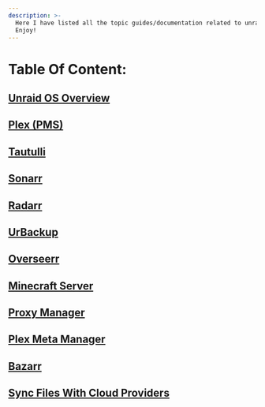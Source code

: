 ```yaml
---
description: >-
  Here I have listed all the topic guides/documentation related to unraid!
  Enjoy!
---
```


# Table Of Content:

## [Unraid OS Overview](https://app.gitbook.com/o/UlTmFaF7PSfhBNuKtcaC/s/XVg0gB0JCiAXaFmQwQw1/)

## [Plex (PMS)](https://app.gitbook.com/o/UlTmFaF7PSfhBNuKtcaC/s/vA19VMagAe9tTQtf4RhY/)

## [Tautulli](https://app.gitbook.com/o/UlTmFaF7PSfhBNuKtcaC/s/eNgjiCyspy7egyjW4slh/)

## [Sonarr](https://app.gitbook.com/o/UlTmFaF7PSfhBNuKtcaC/s/pSTbJey4rUm90SkHj5Bk/)

## [Radarr](https://app.gitbook.com/o/UlTmFaF7PSfhBNuKtcaC/s/wCal0zdabjtX9eYJewMH/)

## [UrBackup](https://app.gitbook.com/o/UlTmFaF7PSfhBNuKtcaC/s/vMZxAtUEPeLfGS7tgYyF/)

## [Overseerr](https://app.gitbook.com/o/UlTmFaF7PSfhBNuKtcaC/s/hU88WsRDrFl74Mm3eRhd/)

## [Minecraft Server](https://app.gitbook.com/o/UlTmFaF7PSfhBNuKtcaC/s/d6k75T532IWCzwLgUNHV/)

## [Proxy Manager](https://app.gitbook.com/o/UlTmFaF7PSfhBNuKtcaC/s/VFneX5hix8kTEzjEcotL/)

## [Plex Meta Manager](https://app.gitbook.com/o/UlTmFaF7PSfhBNuKtcaC/s/XhEyf0WtMngrQlcUAQw6/)

## [Bazarr](https://app.gitbook.com/o/UlTmFaF7PSfhBNuKtcaC/s/7m8vRgvlP00kSOJu2EI4/)

## [Sync Files With Cloud Providers](https://app.gitbook.com/o/UlTmFaF7PSfhBNuKtcaC/s/VWn5LTnOOW6NCBznDgmq/)

